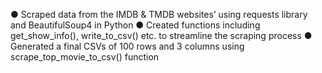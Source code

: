●	Scraped data from the IMDB & TMDB websites’ using requests library and BeautifulSoup4 in Python
●	Created functions including get_show_info(), write_to_csv() etc. to streamline the scraping process
●	Generated a final CSVs of 100 rows and 3 columns using scrape_top_movie_to_csv() function
